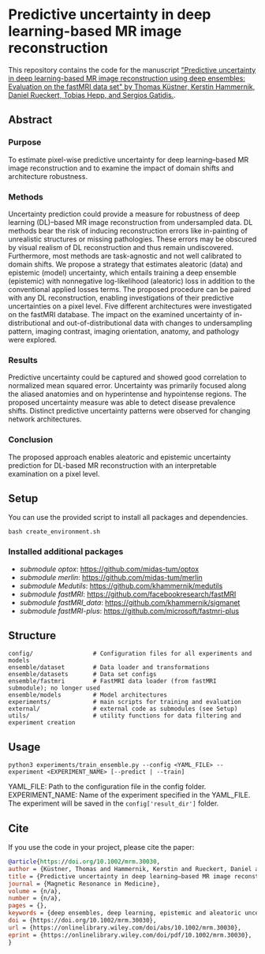 # Predictive uncertainty in deep learning-based MR image reconstruction

This repository contains the code for the manuscript ["Predictive uncertainty in deep learning-based MR image reconstruction using deep ensembles: Evaluation on the fastMRI data set" by Thomas Küstner, Kerstin Hammernik, Daniel Rueckert, Tobias Hepp, and Sergios Gatidis.](https://doi.org/10.1002/mrm.30030).

## Abstract

### Purpose
To estimate pixel-wise predictive uncertainty for deep learning–based MR image reconstruction and to examine the impact of domain shifts and architecture robustness.

### Methods
Uncertainty prediction could provide a measure for robustness of deep learning (DL)–based MR image reconstruction from undersampled data. DL methods bear the risk of inducing reconstruction errors like in-painting of unrealistic structures or missing pathologies. These errors may be obscured by visual realism of DL reconstruction and thus remain undiscovered. Furthermore, most methods are task-agnostic and not well calibrated to domain shifts. We propose a strategy that estimates aleatoric (data) and epistemic (model) uncertainty, which entails training a deep ensemble (epistemic) with nonnegative log-likelihood (aleatoric) loss in addition to the conventional applied losses terms. The proposed procedure can be paired with any DL reconstruction, enabling investigations of their predictive uncertainties on a pixel level. Five different architectures were investigated on the fastMRI database. The impact on the examined uncertainty of in-distributional and out-of-distributional data with changes to undersampling pattern, imaging contrast, imaging orientation, anatomy, and pathology were explored.

### Results
Predictive uncertainty could be captured and showed good correlation to normalized mean squared error. Uncertainty was primarily focused along the aliased anatomies and on hyperintense and hypointense regions. The proposed uncertainty measure was able to detect disease prevalence shifts. Distinct predictive uncertainty patterns were observed for changing network architectures.

### Conclusion
The proposed approach enables aleatoric and epistemic uncertainty prediction for DL-based MR reconstruction with an interpretable examination on a pixel level.


## Setup
You can use the provided script to install all packages and dependencies.
```
bash create_environment.sh
```

### Installed additional packages

- *submodule optox*: https://github.com/midas-tum/optox
- *submodule merlin*: https://github.com/midas-tum/merlin
- *submodule Medutils*: https://github.com/khammernik/medutils
- *submodule fastMRI*: https://github.com/facebookresearch/fastMRI
- *submodule fastMRI_data*: https://github.com/khammernik/sigmanet
- *submodule fastMRI-plus*: https://github.com/microsoft/fastmri-plus

## Structure
```
config/                 # Configuration files for all experiments and models
ensemble/dataset        # Data loader and transformations
ensemble/datasets       # Data set configs
ensemble/fastmri        # FastMRI data loader (from fastMRI submodule); no longer used
ensemble/models         # Model architectures
experiments/            # main scripts for training and evaluation
external/               # external code as submodules (see Setup)
utils/                  # utility functions for data filtering and experiment creation
```

## Usage

```
python3 experiments/train_ensemble.py --config <YAML_FILE> --experiment <EXPERIMENT_NAME> [--predict | --train]
```
YAML_FILE: Path to the configuration file in the config folder.<br/>
EXPERIMENT_NAME: Name of the experiment specified in the YAML_FILE. The experiment will be saved in the `config['result_dir']` folder.

## Cite

If you use the code in your project, please cite the paper:

```BibTeX
@article{https://doi.org/10.1002/mrm.30030,
author = {Küstner, Thomas and Hammernik, Kerstin and Rueckert, Daniel and Hepp, Tobias and Gatidis, Sergios},
title = {Predictive uncertainty in deep learning–based MR image reconstruction using deep ensembles: Evaluation on the fastMRI data set},
journal = {Magnetic Resonance in Medicine},
volume = {n/a},
number = {n/a},
pages = {},
keywords = {deep ensembles, deep learning, epistemic and aleatoric uncertainty, image reconstruction, MRI, uncertainty estimation},
doi = {https://doi.org/10.1002/mrm.30030},
url = {https://onlinelibrary.wiley.com/doi/abs/10.1002/mrm.30030},
eprint = {https://onlinelibrary.wiley.com/doi/pdf/10.1002/mrm.30030},
}
```